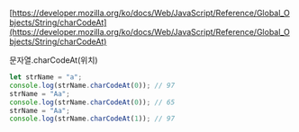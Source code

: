 [https://developer.mozilla.org/ko/docs/Web/JavaScript/Reference/Global_Objects/String/charCodeAt](https://developer.mozilla.org/ko/docs/Web/JavaScript/Reference/Global_Objects/String/charCodeAt)

문자열.charCodeAt(위치)

```jsx
let strName = "a";
console.log(strName.charCodeAt(0)); // 97
strName = "Aa";
console.log(strName.charCodeAt(0)); // 65
strName = "Aa";
console.log(strName.charCodeAt(1)); // 97

```
